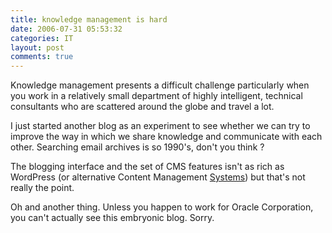 ```yaml
---
title: knowledge management is hard
date: 2006-07-31 05:53:32
categories: IT
layout: post
comments: true
---
```

Knowledge management presents a difficult challenge particularly when
you work in a relatively small department of highly intelligent,
technical consultants who are scattered around the globe and travel a
lot.

I just started another blog as an experiment to see whether we can try
to improve the way in which we share knowledge and communicate with each
other. Searching email archives is so 1990's, don't you think ?

The blogging interface and the set of CMS features isn't as rich as
WordPress (or alternative Content Management
[Systems](http://www.nbrightside.com/blog/2006/01/26/resisting-the-lure-of-joomla/))
but that's not really the point.

Oh and another thing. Unless you happen to work for Oracle Corporation,
you can't actually see this embryonic blog. Sorry.
